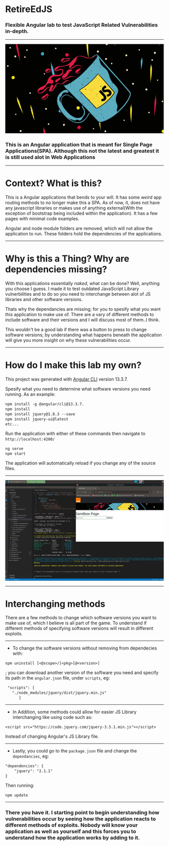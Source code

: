 # RetireEdJS
 
### Flexible Angular lab to test JavaScript Related Vulnerabilities in-depth.  

---

![](src/assets/images/img2.jpg)

### This is an Angular application that is meant for Single Page Applications(SPA). Although this not the latest and greatest it is still used alot in Web Applications 

---

# Context? What is this?

This is a Angular applications that bends to your will. It has some *weird* app routing methods to no longer make this a SPA. As of now, it, does not have any javascript libraries or makes use of anything external(With the exception of bootstrap being included within the application). It has a few pages with minimal code examples. 

Angular and node module folders are removed, which will not allow the application to run. These folders hold the dependencies of the applications. 

---

# Why is this a Thing? Why are dependencies missing?

With this applications essentially *naked*, what can be done? Well, anything you choose I guess. I made it to test outdated JavaScript Library vulnerbilities and to do so you need to interchange between alot of JS libraries and other software versions.

Thats why the dependancies are missing; for you to spesify what you want this application to make use of. There are a vary of different methods to include software and their versions and I will discuss most of them..I think.

This wouldn't be a good lab if there was a button to press to change software versions; by understanding what happens beneath the application will give you more insight on why these vulnerabilities occur. 

---

# How do I make this lab my own?

This project was generated with [Angular CLI](https://github.com/angular/angular-cli) version 13.3.7.

Spesify what you need to determine what software versions you need running. As an example:
```
npm install -g @angular/cli@13.3.7.
npm install
npm install jquery@1.8.3 --save
npm install jquery-ui@latest 
etc...
```
Run the application with either of these commands then navigate to `http://localhost:4200/`
```
ng serve
npm start
```
The application will automatically reload if you change any of the source files.

---

![](src/assets/images/img3.jpg)

---

# Interchanging methods

There are a few methods to change which software versions you want to make use of, which I believe is all part of the game. To understand if different methods of specifying software versions will result in different exploits. 

___


* To change the software versions without removing from dependecies with: 
```
npm uninstall [<@scope>/]<pkg>[@<version>]
```
; you can download another version of the software you need and specify its path in the `angular.json` file, under `scripts`, eg: 
```
 "scripts": [
   "./node_modules/jquery/dist/jquery.min.js"
      ]
```

___


* In Addition, some methods could allow for easier JS Library interchanging like using code such as:
```
<script src="https://code.jquery.com/jquery-3.5.1.min.js"></script>
```
Instead of changing Angular's JS Library file.

___

* Lastly, you could go to the `package.json` file and change the `dependancies`, eg:
```
"dependencies": {
    "jquery": "2.1.1"
}
```
Then running:
```
npm update
```
---

### There you have it. I starting point to begin understanding how vulnerabilities occur by seeing how the application reacts to different methods of exploits. Nobody will know your application as well as yourself and this forces you to understand how the application works by adding to it.


